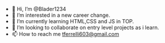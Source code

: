 - 👋 Hi, I’m @Blader1234
- 👀 I’m interested in a new career change. 
- 🌱 I’m currently learning HTML,CSS and JS in TOP.  
- 💞️ I’m looking to collaborate on entry level projects as i learn.
- 📫 How to reach me tferrelli603@gmail.com

<!---
Blader1234/Blader1234 is a ✨ special ✨ repository because its `README.md` (this file) appears on your GitHub profile.
You can click the Preview link to take a look at your changes.
--->
